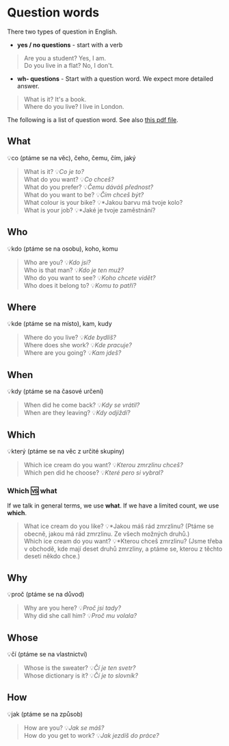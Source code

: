# Question words

There two types of question in English.

* **yes / no questions** - start with a verb

> Are you a student? Yes, I am. <br/>
> Do you live in a flat? No, I don't. <br/>

* **wh- questions** - Start with a question word. We expect more detailed answer.

> What is it? It's a book. <br/>
> Where do you live? I live in London. <br/>

The following is a list of question word. See also [this pdf file](question-words.pdf).

## What

💡co (ptáme se na věc), čeho, čemu, čím, jaký

> What is it? 💡*Co je to?* <br/>
> What do you want? 💡*Co chceš?* <br/>
> What do you prefer? 💡*Čemu dáváš přednost?* <br/>
> What do you want to be? 💡*Čím chceš být?* <br/>
> What colour is your bike? 💡*Jakou barvu má tvoje kolo? <br/>
> What is your job? 💡*Jaké je tvoje zaměstnání? <br/>

## Who

💡kdo (ptáme se na osobu), koho, komu

> Who are you? 💡*Kdo jsi?* <br/>
> Who is that man? 💡*Kdo je ten muž?* <br/>
> Who do you want to see? 💡*Koho chcete vidět?* <br/>
> Who does it belong to? 💡*Komu to patří?* <br/>

## Where

💡kde (ptáme se na místo), kam, kudy

> Where do you live? 💡*Kde bydlíš?* <br/>
> Where does she work? 💡*Kde pracuje?* <br/>
> Where are you going? 💡*Kam jdeš?* <br/>

## When

💡kdy (ptáme se na časové určení)

> When did he come back? 💡*Kdy se vrátil?* <br/>
> When are they leaving? 💡*Kdy odjíždí?* <br/>

## Which

💡který (ptáme se na věc z určité skupiny)

> Which ice cream do you want? 💡*Kterou zmrzlinu chceš?* <br/>
> Which pen did he choose? 💡*Které pero si vybral?* <br/>

### Which 🆚 what

If we talk in general terms, we use **what**. If we have a limited count, we use **which**.

> What ice cream do you like? 💡*Jakou máš rád zmrzlinu? (Ptáme se obecně, jakou má rád zmrzlinu. Ze všech možných
druhů.) <br/>
> Which ice cream do you want? 💡*Kterou chceš zmrzlinu? (Jsme třeba v obchodě, kde mají deset druhů zmrzliny, a ptáme
> se, kterou z těchto deseti někdo chce.) <br/>

## Why

💡proč (ptáme se na důvod)

> Why are you here? 💡*Proč jsi tady?* <br/>
> Why did she call him? 💡*Proč mu volala?* <br/>

## Whose

💡čí (ptáme se na vlastnictví)

> Whose is the sweater? 💡*Čí je ten svetr?* <br/>
> Whose dictionary is it? 💡*Čí je to slovník?* <br/>

## How

💡jak (ptáme se na způsob)

> How are you? 💡*Jak se máš?* <br/>
> How do you get to work? 💡*Jak jezdíš do práce?* <br/>
